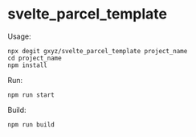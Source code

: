 # svelte_parcel_template

Usage:

```
npx degit gxyz/svelte_parcel_template project_name
cd project_name
npm install
```

Run:

```
npm run start
```

Build:

```
npm run build
```

